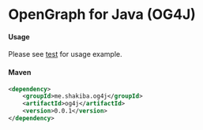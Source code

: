 # OpenGraph for Java (OG4J)

#### Usage

Please see [test](src/test/java/me/shakiba/og4j/OpenGraphTest.java) for usage example.

#### Maven

```xml
<dependency>
    <groupId>me.shakiba.og4j</groupId>
    <artifactId>og4j</artifactId>
    <version>0.0.1</version>
</dependency>
```
